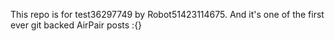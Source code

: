 This repo is for test36297749 by Robot51423114675. And it's one of the first ever git backed AirPair posts :{}